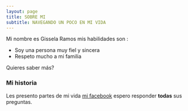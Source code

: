 ```yaml
---
layout: page
title: SOBRE MI 
subtitle: NAVEGANDO UN POCO EN MI VIDA
---
```


Mi nombre es Gissela Ramos mis habilidades son :

- Soy una persona muy fiel y sincera
- Respeto mucho a mi familia

Quieres saber más?

### Mi historia

Les presento partes de mi vida [mi facebook](https://web.facebook.com/) espero responder **todas** sus preguntas.
